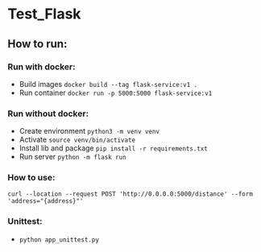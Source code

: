 # Test_Flask
## How to run:
### Run with docker:
- Build images ```docker build --tag flask-service:v1 .```
- Run container ```docker run -p 5000:5000 flask-service:v1```
### Run without docker:
- Create environment ```python3 -m venv venv```
- Activate ```source venv/bin/activate```
- Install lib and package ```pip install -r requirements.txt```
- Run server ```python -m flask run```

### How to use:
```curl --location --request POST 'http://0.0.0.0:5000/distance' --form 'address="{address}"'```
### Unittest:
- ```python app_unittest.py```
